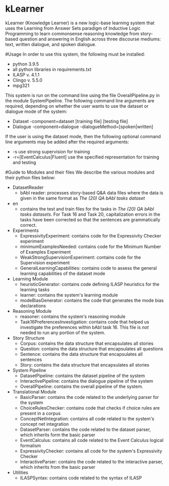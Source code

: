 # kLearner

kLearner (Knowledge Learner) is a new logic-base learning system that uses the Learning from Answer Sets paradigm of 
Inductive Logic Programming to learn commonsense reasoning knowledge from story-based question and answering in English 
across three discourse mediums: text, written dialogue, and spoken dialogue. 



#Usage 
In order to use this system, the following must be installed: 
* python 3.9.5
* all python libraries in requirements.txt
* ILASP v. 4.1.1 
* Clingo v. 5.5.0
* mpg321 

This system is run on the command line using the file OverallPipeline.py in the module SystemPipeline.
The following command line arguments are required, depending on whether the user wants to use the dataset or dialogue
mode of the system: 
* Dataset -component=dataset \[training file\] \[testing file\]
* Dialogue -component=dialogue -dialogueMethod=\[spoken|written\]

If the user is using the dataset mode, then the following optional command line arguments may be added 
after the required arguments: 
* -s                          use strong supervision for training 
* -r=\[EventCalculus|Fluent\] use the specified representation for training and testing

#Guide to Modules and their files
We describe the various modules and their python files below:
* DatasetReader
   * bAbI reader: processes story-based Q\&A data files where the data is given in the same format as
    _The (20) QA bAbI tasks dataset_
* en 
  * contains the test and train files for the tasks in _The (20) QA bAbI tasks datasets_. For 
    Task 16 and Task 20, capitalization errors in the tasks have been corrected so that the sentences are 
    grammatically correct.
* Experiments
  * ExpressivityExperiment: contains code for the Expressivity Checker experiment
  * minimumExamplesNeeded: contains code for the Minimum Number of Examples Experiment
  * WeakStrongSupervisionExperiment: contains code for the Supervision experiment
  * GeneralLearningCapabilities: contains code to assess the general learning capabilities of the dataset mode
* Learning Module
  * heuristicGenerator: contains code defining ILASP heuristics for the learning tasks
  * learner: contains the system's learning module
  * modeBiasGenerator: contains the code that generates the mode bias declarations
* Reasoning Module
  * reasoner: contains the system's reasoning module
  * Task16PreferencesInvestigation: contains code that helped us investigate the preferences within bAbI task 16. This 
  file is _not_ needed to run any portion of the system.
* Story Structure
  * Corpus: contains the data structure that encapsulates all stories
  * Question: contains the data structure that encapsulates all questions
  * Sentence: contains the data structure that encapsulates all sentences
  * Story: contains the data structure that encapsulates all stories
* System Pipeline
  * DatasetPipeline: contains the dataset pipeline of the system
  * InteractivePipeline: contains the dialogue pipeline of the system
  * OverallPipeline: contains the overall pipeline of the system. 
* Translational Module
  * BasicParser: contains the code related to the underlying parser for the system
  * ChoiceRulesChecker: contains code that checks if choice rules are present in a corpus
  * ConceptNetIntegration: contains all code related to the system's concept net integration
  * DatasetParser: contains the code related to the dataset parser, which inherits form the basic parser
  * EventCalculus: contains all code related to the Event Calculus logical formalism
  * ExpressivityChecker: contains all code for the system's Expressivity Checker
  * InteractiveParser: contains the code related to the interactive parser, which inherits from the basic parser
* Utilities
  * ILASPSyntax: contains code related to the syntax of ILASP

